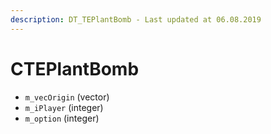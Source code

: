 ```yaml
---
description: DT_TEPlantBomb - Last updated at 06.08.2019
---
```


# CTEPlantBomb


* `m_vecOrigin` (vector)
* `m_iPlayer` (integer)
* `m_option` (integer)